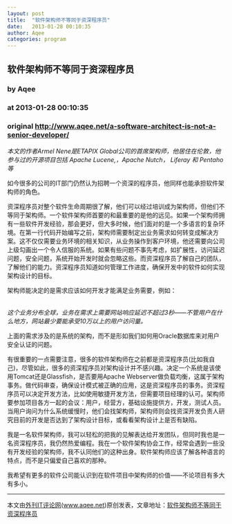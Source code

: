 ```yaml
---
layout: post
title:  "软件架构师不等同于资深程序员"
date:   2013-01-28 00:10:35
author: Aqee
categories: program
---
```


## 软件架构师不等同于资深程序员
### by Aqee
### at 2013-01-28 00:10:35
### original <http://www.aqee.net/a-software-architect-is-not-a-senior-developer/>

<p><em>本文的作者Armel Nene是ETAPIX Global公司的首席架构师，他居住在伦敦，他参与过的开源项目包括 Apache Lucene,，Apache Nutch， Liferay 和 Pentaho等</em></p>
<p>如今很多的公司的IT部门仍然认为招聘一个资深的程序员，他同样也能承担软件架构师的角色。</p>
<p>资深程序员对整个软件生命周期很了解，他们可以经过培训成为架构师，但他们不等同于架构师。一个软件架构师首要的和最重要的是他的远见。如果一个架构师拥有一些软件开发经验，那会更好，但大多时候，他们面对的是一个多语言的复杂环境。在第一行代码开始编写之前，架构师需要制定出业务需求如何转变成解决方案。这不仅仅需要业务环境的相关知识，从业务操作到客户环境，他还需要向公司上级勾画出一个令人信服的系统。如果有些问题不事先考虑，如扩展性，访问延迟问题，安全问题，系统开始开发时就会忽略这些。而资深程序员了解自己的团队，了解他们的能力。资深程序员知道如何管理工作进度，确保开发中的软件如何实现架构设计的目标。</p>
<p>架构师能决定的是需求应该如何开发才能满足业务需要，例如：</p>
<p><cite><br>
这个业务分布全球，业务在需求上需要网站响应延迟不超过3秒——不管用户在什么地方，网站最少要能承受10万以上的用户访问量。</cite></p>
<p>上面的需求涉及的是系统的架构，而不是形如我们如何用Oracle数据库来对用户安全认证的问题。</p>
<p>有很重要的一点需要注意，很多的软件架构师在之前都是资深程序员(比如我自己)，尽管如此，很多的资深程序员对架构设计并不感兴趣。决定一个系统是该使用Tomcat还是Glassfish，是否要用Apache Webserver做负载均衡，这属于架构事务。做代码审查，确保设计模式被正确的应用，这是资深程序员的事务。资深程序员可以决定开发方法，比如使用敏捷开发方法，但需要项目经理的认可。架构师要参加项目各方一起的会议：用户，经营方，基础设施提供方，开发，测试人员。当用户询问为什么系统缓慢时，他们会找架构师，架构师则会找资深开发负责人研究目前的开发是否达到了架构设计目标，或看看架构设计上是否有缺陷。</p>
<p>我是一名软件架构师，我可以轻松的把我的见解表达给开发团队，但同时我也是一名资深程序员，我仍然热爱编程。我在一个软件架构协会工作，经常会遇到一些没有开发经验的架构师，我不认同他们的这种出身。软件架构师应该了解各种语言的特点，而不是只偏爱自己喜欢的那种。</p>
<p>我希望有更多的软件公司能认识到在软件项目中架构师的价值——不论项目有多大有多小。</p>
<hr>本文由<a href="http://www.aqee.net">外刊IT评论网</a>(<a href="http://www.aqee.net">www.aqee.net</a>)原创发表，文章地址：<a href="http://www.aqee.net/a-software-architect-is-not-a-senior-developer/" rel="bookmark">软件架构师不等同于资深程序员</a><br><img src="http://www1.feedsky.com/t1/711866379/aqee-net/feedsky/s.gif?r=http://www.aqee.net/a-software-architect-is-not-a-senior-developer/" border="0" height="0" width="0">